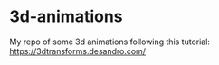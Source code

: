 # 3d-animations

My repo of some 3d animations following this tutorial: https://3dtransforms.desandro.com/

